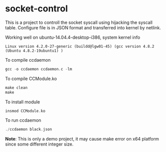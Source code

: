 socket-control
==============

This is a project to controll the socket syscall using hijacking the syscall table.
Configure file is in JSON format and transferred into kernel by netlink.

Working well on ubuntu-14.04.4-desktop-i386, system kernel info
```
Linux version 4.2.0-27-generic (buildd@lgw01-45) (gcc version 4.8.2 (Ubuntu 4.8.2-19ubuntu1) )
```

To compile ccdaemon
``` c
gcc -o ccdaemon ccdaemon.c -lm
```

To compile CCModule.ko
``` c
make clean
make
```
To install module
``` c
insmod CCModule.ko
```
To run ccdaemon
``` c
./ccdaemon black.json
```
**Note**: This is only a demo project, it may cause make error on x64 platform since some different integer size.
